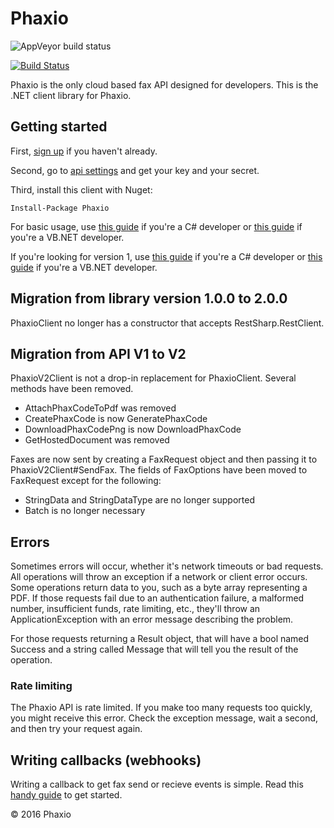 ﻿# Phaxio

![AppVeyor build status](https://ci.appveyor.com/api/projects/status/s9gjrnfa42g08mb4?svg=true)

[![Build Status](https://travis-ci.org/phaxio/phaxio-dotnet.svg?branch=master)](https://travis-ci.org/phaxio/phaxio-dotnet)


Phaxio is the only cloud based fax API designed for developers. This is the .NET client library for Phaxio.

## Getting started

First, [sign up](https://www.phaxio.com/signup) if you haven't already.

Second, go to [api settings](https://www.phaxio.com/apiSettings) and get your key and your secret.

Third, install this client with Nuget:

    Install-Package Phaxio

For basic usage, use [this guide](Docs/README-csharp-v2.md) if you're a C# developer or
[this guide](Docs/README-vb-v2.md) if you're a VB.NET developer.

If you're looking for version 1, use [this guide](Docs/README-csharp.md) if you're a C# developer or
[this guide](Docs/README-vb.md) if you're a VB.NET developer.

## Migration from library version 1.0.0 to 2.0.0

PhaxioClient no longer has a constructor that accepts RestSharp.RestClient.

## Migration from API V1 to V2

PhaxioV2Client is not a drop-in replacement for PhaxioClient. Several methods have been removed.

- AttachPhaxCodeToPdf was removed
- CreatePhaxCode is now GeneratePhaxCode
- DownloadPhaxCodePng is now DownloadPhaxCode
- GetHostedDocument was removed

Faxes are now sent by creating a FaxRequest object and then passing it to PhaxioV2Client#SendFax. The fields
of FaxOptions have been moved to FaxRequest except for the following:

- StringData and StringDataType are no longer supported
- Batch is no longer necessary

## Errors

Sometimes errors will occur, whether it's network timeouts or bad requests. All operations will throw an
exception if a network or client error occurs. Some operations return data to you, such as a byte array
representing a PDF. If those requests fail due to an authentication failure, a malformed number, insufficient
funds, rate limiting, etc., they'll throw an ApplicationException with an error message describing the problem.

For those requests returning a Result object, that will have a bool named Success and a string called
Message that will tell you the result of the operation.

### Rate limiting

The Phaxio API is rate limited. If you make too many requests too quickly, you might receive this error.
Check the exception message, wait a second, and then try your request again.

## Writing callbacks (webhooks)

Writing a callback to get fax send or recieve events is simple. Read this [handy guide](Docs/README-callbacks.md) to get started.

&copy; 2016 Phaxio

